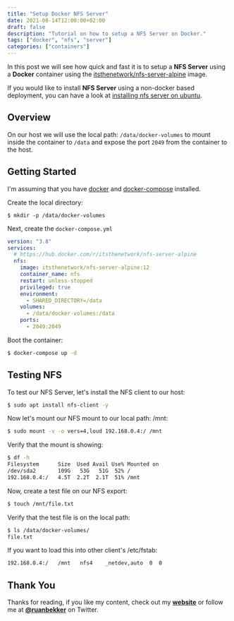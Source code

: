 ```yaml
---
title: "Setup Docker NFS Server"
date: 2021-08-14T12:00:00+02:00
draft: false
description: "Tutorial on how to setup a NFS Server on Docker."
tags: ["docker", "nfs", "server"]
categories: ["containers"]
---
```


In this post we will see how quick and fast it is to setup a **NFS Server** using a **Docker** container using the [itsthenetwork/nfs-server-alpine](https://hub.docker.com/r/itsthenetwork/nfs-server-alpine) image.

If you would like to install **NFS Server** using a non-docker based deployment, you can have a look at [installing nfs server on ubuntu](https://sysadmins.co.za/setup-a-nfs-server-on-ubuntu/).

## Overview

On our host we will use the local path: `/data/docker-volumes` to mount inside the container to `/data` and expose the port `2049` from the container to the host.

## Getting Started

I'm assuming that you have [docker](https://docs.docker.com/get-docker/) and [docker-compose](https://docs.docker.com/compose/install/) installed.

Create the local directory:

```
$ mkdir -p /data/docker-volumes
```

Next, create the `docker-compose.yml`

```yaml
version: "3.8"
services:
  # https://hub.docker.com/r/itsthenetwork/nfs-server-alpine
  nfs:
    image: itsthenetwork/nfs-server-alpine:12
    container_name: nfs
    restart: unless-stopped
    privileged: true
    environment:
      - SHARED_DIRECTORY=/data
    volumes:
      - /data/docker-volumes:/data
    ports:
      - 2049:2049
```

Boot the container:

```bash
$ docker-compose up -d
```

## Testing NFS

To test our NFS Server, let's install the NFS client to our host:

```bash
$ sudo apt install nfs-client -y
```

Now let's mount our NFS mount to our local path: /mnt:

```bash
$ sudo mount -v -o vers=4,loud 192.168.0.4:/ /mnt
```

Verify that the mount is showing:

```bash
$ df -h
Filesystem      Size  Used Avail Use% Mounted on
/dev/sda2       109G   53G   51G  52% /
192.168.0.4:/   4.5T  2.2T  2.1T  51% /mnt
```

Now, create a test file on our NFS export:

```bash
$ touch /mnt/file.txt
```

Verify that the test file is on the local path:

```bash
$ ls /data/docker-volumes/
file.txt
```

If you want to load this into other client's /etc/fstab:

```bash
192.168.0.4:/   /mnt   nfs4    _netdev,auto  0  0
```

## Thank You

Thanks for reading, if you like my content, check out my **[website](https://ruan.dev)** or follow me at **[@ruanbekker](https://twitter.com/ruanbekker)** on Twitter.
